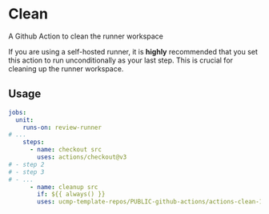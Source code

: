 # Clean

A Github Action to clean the runner workspace

If you are using a self-hosted runner, 
it is **highly** recommended that you set this action to run unconditionally as your last step. 
This is crucial for cleaning up the runner workspace.

## Usage

```yaml
jobs:
  unit:
    runs-on: review-runner
# ...
    steps:
      - name: checkout src
        uses: actions/checkout@v3
# - step 2
# - step 3
# - ...
      - name: cleanup src
        if: ${{ always() }}
        uses: ucmp-template-repos/PUBLIC-github-actions/actions-clean-1.0@main
```

